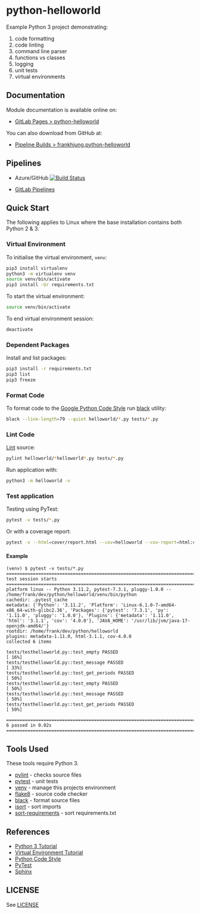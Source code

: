 # python-helloworld

Example Python 3 project demonstrating:

1. code formatting
1. code linting
1. command line parser
1. functions vs classes
1. logging
1. unit tests
1. virtual environments

## Documentation

Module documentation is available online on:

* [GitLab Pages > python-helloworld](https://themarlogroup.gitlab.io/training/students/fjung/python-helloworld)

You can also download from GitHub at:

* [Pipeline Builds > frankhjung.python-helloworld](https://dev.azure.com/frankhjung/python/_build?definitionId=9)

## Pipelines

* Azure/GitHub [![Build Status](https://dev.azure.com/frankhjung/python/_apis/build/status/frankhjung.python-helloworld?branchName=master)](https://dev.azure.com/frankhjung/python/_build/latest?definitionId=9&branchName=master)

* [GitLab Pipelines](https://gitlab.com/theMarloGroup/training/students/fjung/python-helloworld/pipelines)

## Quick Start

The following applies to Linux where the base installation contains both Python 2 & 3.

### Virtual Environment

To initialise the virtual environment, `venv`:

```bash
pip3 install virtualenv
python3 -m virtualenv venv
source venv/bin/activate
pip3 install -Ur requirements.txt
```

To start the virtual environment:

```bash
source venv/bin/activate
```

To end virtual environment session:

```bash
deactivate
```

### Dependent Packages

Install and list packages:

```bash
pip3 install -r requirements.txt
pip3 list
pip3 freeze
```

### Format Code

To format code to the [Google Python Code
Style](https://github.com/google/styleguide/blob/gh-pages/pyguide.md) run
[black](https://pypi.org/project/black/) utility:

```bash
black --line-length=79 --quiet helloworld/*.py tests/*.py
```

### Lint Code

[Lint](https://www.pylint.org/) source:

```bash
pylint helloworld/*helloworld*.py tests/*.py
```

Run application with:

```bash
python3 -m helloworld -v
```

### Test application

Testing using PyTest:

```bash
pytest -v tests/*.py
```

Or with a coverage report:

```bash
pytest -v --html=cover/report.html --cov=helloworld --cov-report=html:cover tests/*.py
```

#### Example

```text
(venv) $ pytest -v tests/*.py
============================================================================= test session starts =============================================================================
platform linux -- Python 3.11.2, pytest-7.3.1, pluggy-1.0.0 -- /home/frank/dev/python/helloworld/venv/bin/python
cachedir: .pytest_cache
metadata: {'Python': '3.11.2', 'Platform': 'Linux-6.1.0-7-amd64-x86_64-with-glibc2.36', 'Packages': {'pytest': '7.3.1', 'py': '1.11.0', 'pluggy': '1.0.0'}, 'Plugins': {'metadata': '1.11.0', 'html': '3.1.1', 'cov': '4.0.0'}, 'JAVA_HOME': '/usr/lib/jvm/java-17-openjdk-amd64/'}
rootdir: /home/frank/dev/python/helloworld
plugins: metadata-1.11.0, html-3.1.1, cov-4.0.0
collected 6 items

tests/testhelloworld.py::test_empty PASSED                                                                                                                              [ 16%]
tests/testhelloworld.py::test_message PASSED                                                                                                                            [ 33%]
tests/testhelloworld.py::test_get_periods PASSED                                                                                                                        [ 50%]
tests/testhelloworld.py::test_empty PASSED                                                                                                                              [ 50%]
tests/testhelloworld.py::test_message PASSED                                                                                                                            [ 50%]
tests/testhelloworld.py::test_get_periods PASSED                                                                                                                        [ 50%]

============================================================================== 6 passed in 0.02s ==============================================================================
```

## Tools Used

These tools require Python 3.

* [pylint](https://www.pylint.org/) - checks source files
* [pytest](https://docs.pytest.org/) - unit tests
* [venv](https://docs.python.org/library/venv.html) - manage this projects environment
* [flake8](https://pypi.org/project/flake8/) - source code checker
* [black](https://pypi.org/project/black/) - format source files
* [isort](https://pypi.org/project/isort/) - sort imports
* [sort-requirements](https://pypi.org/project/sort-requirements/) - sort requirements.txt

## References

* [Python 3 Tutorial](https://docs.python.org/3/tutorial/)
* [Virtual Environment Tutorial](https://realpython.com/python-virtual-environments-a-primer/)
* [Python Code Style](https://github.com/google/styleguide/blob/gh-pages/pyguide.md)
* [PyTest](https://docs.pytest.org/)
* [Sphinx](http://www.sphinx-doc.org/en/master/)

## LICENSE

See [LICENSE](./LICENSE)
